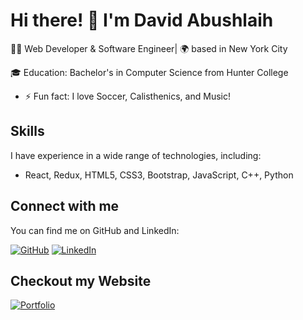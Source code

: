 # Hi there! 👋 I'm David Abushlaih

👨‍💻 Web Developer & Software Engineer| 🌍 based in New York City

🎓 Education: Bachelor's in Computer Science from Hunter College

- ⚡ Fun fact: I love Soccer, Calisthenics, and Music!

## Skills

I have experience in a wide range of technologies, including:

- React, Redux, HTML5, CSS3, Bootstrap, JavaScript, C++, Python

## Connect with me

You can find me on GitHub and LinkedIn:

[![GitHub](https://img.shields.io/badge/-GitHub-000?style=for-the-badge&logo=GitHub)](https://github.com/DavidA123777)
[![LinkedIn](https://img.shields.io/badge/-LinkedIn-0077B5?style=for-the-badge&logo=linkedin&logoColor=white)](https://www.linkedin.com/in/david-abushlaih/)

## Checkout my Website 

[![Portfolio](https://img.shields.io/badge/%20Portfolio-gray?style=for-the-badge)](https://davida123777.github.io/Portfolio-Website/index.html)

